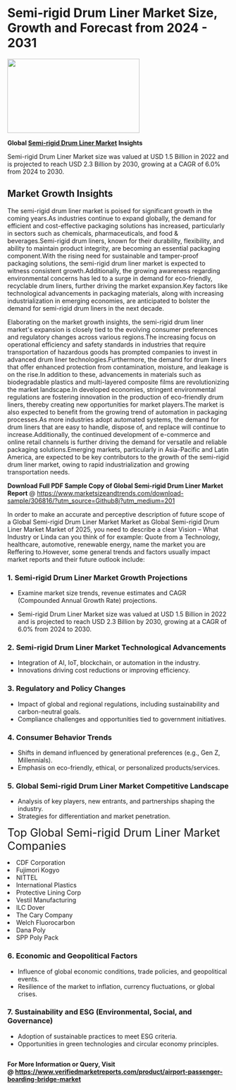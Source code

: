 <H1>Semi-rigid Drum Liner Market Size, Growth and Forecast from 2024 - 2031</H1><img class="aligncenter size-medium wp-image-584254" src="https://thirdeyenews.in/wp-content/uploads/2024/09/Global-Market-Research-300x168.jpeg" alt="" width="300" height="168" /><p><strong>Global&nbsp;<a href="https://www.marketsizeandtrends.com/download-sample/306816/?utm_source=Github8j?utm_medium=201">Semi-rigid Drum Liner Market</a> Insights</strong></p><p>Semi-rigid Drum Liner Market size was valued at USD 1.5 Billion in 2022 and is projected to reach USD 2.3 Billion by 2030, growing at a CAGR of 6.0% from 2024 to 2030.</p><p><h2>Market Growth Insights</h2> <p>The semi-rigid drum liner market is poised for significant growth in the coming years.As industries continue to expand globally, the demand for efficient and cost-effective packaging solutions has increased, particularly in sectors such as chemicals, pharmaceuticals, and food & beverages.Semi-rigid drum liners, known for their durability, flexibility, and ability to maintain product integrity, are becoming an essential packaging component.With the rising need for sustainable and tamper-proof packaging solutions, the semi-rigid drum liner market is expected to witness consistent growth.Additionally, the growing awareness regarding environmental concerns has led to a surge in demand for eco-friendly, recyclable drum liners, further driving the market expansion.Key factors like technological advancements in packaging materials, along with increasing industrialization in emerging economies, are anticipated to bolster the demand for semi-rigid drum liners in the next decade.</p> <p>Elaborating on the market growth insights, the semi-rigid drum liner market's expansion is closely tied to the evolving consumer preferences and regulatory changes across various regions.The increasing focus on operational efficiency and safety standards in industries that require transportation of hazardous goods has prompted companies to invest in advanced drum liner technologies.Furthermore, the demand for drum liners that offer enhanced protection from contamination, moisture, and leakage is on the rise.In addition to these, advancements in materials such as biodegradable plastics and multi-layered composite films are revolutionizing the market landscape.In developed economies, stringent environmental regulations are fostering innovation in the production of eco-friendly drum liners, thereby creating new opportunities for market players.The market is also expected to benefit from the growing trend of automation in packaging processes.As more industries adopt automated systems, the demand for drum liners that are easy to handle, dispose of, and replace will continue to increase.Additionally, the continued development of e-commerce and online retail channels is further driving the demand for versatile and reliable packaging solutions.Emerging markets, particularly in Asia-Pacific and Latin America, are expected to be key contributors to the growth of the semi-rigid drum liner market, owing to rapid industrialization and growing transportation needs.<p><span class=""><strong>Download Full PDF Sample Copy of Global Semi-rigid Drum Liner Market Report</strong> @ <a href="https://www.marketsizeandtrends.com/download-sample/306816/?utm_source=Github8j?utm_medium=201" target="_blank">https://www.marketsizeandtrends.com/download-sample/306816/?utm_source=Github8j?utm_medium=201</a></span></p><p>In order to make an accurate and perceptive description of future scope of a Global&nbsp;Semi-rigid Drum Liner Market Market as Global&nbsp;Semi-rigid Drum Liner Market Market of 2025, you need to describe a clear Vision &ndash; What Industry or Linda can you think of for example: Quote from a Technology, healthcare, automotive, renewable energy, name the market you are Reffering to.However, some general trends and factors usually impact market reports and their future outlook include:</p><h3>1.&nbsp;<strong>Semi-rigid Drum Liner Market Growth Projections</strong></h3><ul><li>Examine market size trends, revenue estimates and CAGR (Compounded Annual Growth Rate) projections.</li><li><p>Semi-rigid Drum Liner Market size was valued at USD 1.5 Billion in 2022 and is projected to reach USD 2.3 Billion by 2030, growing at a CAGR of 6.0% from 2024 to 2030.</p></li></ul><h3>2.&nbsp;<strong>Semi-rigid Drum Liner Market Technological Advancements</strong></h3><ul><li>Integration of AI, IoT, blockchain, or automation in the industry.</li><li>Innovations driving cost reductions or improving efficiency.</li></ul><h3>3.&nbsp;<strong>Regulatory and Policy Changes</strong></h3><ul><li>Impact of global and regional regulations, including sustainability and carbon-neutral goals.</li><li>Compliance challenges and opportunities tied to government initiatives.</li></ul><h3>4.&nbsp;<strong>Consumer Behavior Trends</strong></h3><ul><li>Shifts in demand influenced by generational preferences (e.g., Gen Z, Millennials).</li><li>Emphasis on eco-friendly, ethical, or personalized products/services.</li></ul><h3>5.&nbsp;<strong>Global Semi-rigid Drum Liner Market Competitive Landscape</strong></h3><ul><li>Analysis of key players, new entrants, and partnerships shaping the industry.</li><li>Strategies for differentiation and market penetration.</li></ul><p data-pm-slice="1 1 []"><span style="color: inherit; font-family: inherit; font-size: 25px;">Top Global Semi-rigid Drum Liner Market Companies</span></p><div class="" data-test-id=""><p><li>CDF Corporation</li><li> Fujimori Kogyo</li><li> NITTEL</li><li> International Plastics</li><li> Protective Lining Corp</li><li> Vestil Manufacturing</li><li> ILC Dover</li><li> The Cary Company</li><li> Welch Fluorocarbon</li><li> Dana Poly</li><li> SPP Poly Pack</li></p></div><h3>6.&nbsp;<strong>Economic and Geopolitical Factors</strong></h3><ul><li>Influence of global economic conditions, trade policies, and geopolitical events.</li><li>Resilience of the market to inflation, currency fluctuations, or global crises.</li></ul><h3>7.&nbsp;<strong>Sustainability and ESG (Environmental, Social, and Governance)</strong></h3><ul><li>Adoption of sustainable practices to meet ESG criteria.</li><li>Opportunities in green technologies and circular economy principles.</li></ul><h2><strong style="font-size: 14px;">For More Information or Query, Visit @&nbsp;</strong><a style="background-color: #ffffff; font-size: 14px;" href="https://www.marketsizeandtrends.com/report/semi-rigid-drum-liner-market/" target="_blank">https://www.verifiedmarketreports.com/product/airport-passenger-boarding-bridge-market</a></h2>